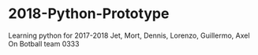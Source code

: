 # 2018-Python-Prototype
Learning python for 2017-2018
Jet, Mort, Dennis, Lorenzo, Guillermo, Axel
On Botball team 0333
